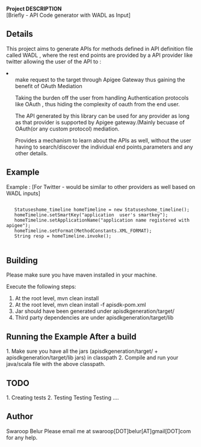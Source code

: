 <b>Project DESCRIPTION</b><br/>
[Briefly - API Code generator with WADL as Input]
<h2>Details</h2>


This project aims to generate APIs for methods defined in API definition file called WADL ,
where the rest end points are provided by a API provider like twitter allowing the user of the API to :
<li>
<ul>
make request to the target through Apigee Gateway thus gaining the benefit of OAuth Mediation
</ul>
<ul>
Taking the burden off the user from handling Authentication protocols like OAuth , thus hiding 
the complexity of oauth from the end user.
</ul>
<ul>
The API generated by this library can be used for any provider as long as that provider is supported
by Apigee gateway.(Mainly becuase of OAuth(or any custom protocol) mediation.
</ul>
<ul>
Provides a mechanism to learn about the APIs as well, without the user having to search/discover the 
individual end points,parameters and any other details.
</ul>
</li>

<h2>Example</h2>
Example : [For Twitter - would be similar to other providers as well based on WADL inputs]
<pre>
<code snippet>
   Statuseshome_timeline homeTimeline = new Statuseshome_timeline();
   homeTimeline.setSmartKey("application  user's smartkey");
   homeTimeline.setApplicationName("application name registered with apigee");
   homeTimeline.setFormat(MethodConstants.XML_FORMAT);
   String resp = homeTimeline.invoke();
</code snippet>
</pre>

<h2>Building</h2>
Please make sure you have maven installed in your machine.

Execute the following steps:
1. At the root level, mvn clean install
2. At the root level, mvn clean install -f apisdk-pom.xml
3. Jar should have been generated under apisdkgeneration/target/
4. Third party dependencies are under apisdkgeneration/target/lib

<h2>Running the Example After a build </h2>
1. Make sure you have all the jars (apisdkgeneration/target/ + apisdkgeneration/target/lib jars) in classpath
2. Compile and run your java/scala file with the above classpath.

<h2>TODO</h2>
1. Creating tests
2. Testing Testing Testing ....

<h2>Author</h2>
Swaroop Belur
Please email me at swaroop[DOT]belur[AT]gmail[DOT]com for any help.


